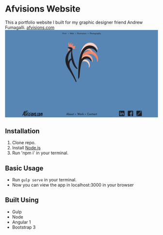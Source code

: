 # Afvisions Website
This a portfolio website I built for my graphic designer friend Andrew Fumagalli.
[afvisions.com](https://afvisions.com/)
![Alt Img](preview.png)

## Installation

1. Clone repo.
2. Install [Node.js](https://nodejs.org/en/download/)
3. Run 'npm i' in your terminal.


## Basic Usage

* Run `gulp serve` in your terminal.
* Now you can view the app in localhost:3000 in your browser

## Built Using

* Gulp
* Node
* Angular 1
* Bootstrap 3

